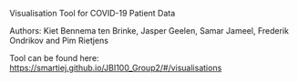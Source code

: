 Visualisation Tool for COVID-19 Patient Data

Authors: Kiet Bennema ten Brinke, Jasper Geelen, Samar Jameel, Frederik Ondrikov and Pim Rietjens

Tool can be found here: https://smartiej.github.io/JBI100_Group2/#/visualisations
